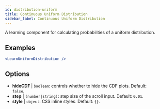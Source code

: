 ```yaml
---
id: distribution-uniform
title: Continuous Uniform Distribution
sidebar_label: Continuous Uniform Distribution
---
```


A learning component for calculating probabilities of a uniform distribution.

## Examples

```jsx live
<LearnUniformDistribution />
```

## Options

* __hideCDF__ | `boolean`: controls whether to hide the CDF plots. Default: `false`.
* __step__ | `(number|string)`: step size of the scroll input. Default: `0.01`.
* __style__ | `object`: CSS inline styles. Default: `{}`.
